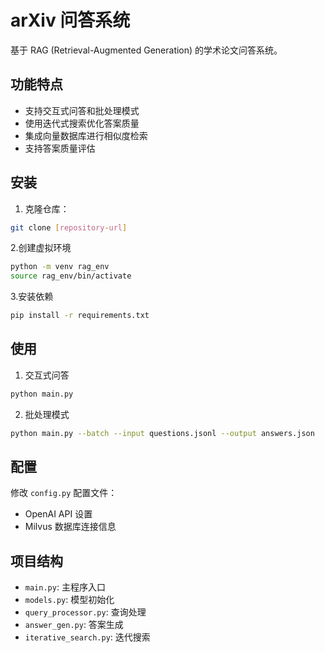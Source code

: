 # arXiv 问答系统

基于 RAG (Retrieval-Augmented Generation) 的学术论文问答系统。

## 功能特点

- 支持交互式问答和批处理模式
- 使用迭代式搜索优化答案质量
- 集成向量数据库进行相似度检索
- 支持答案质量评估

## 安装

1. 克隆仓库：

```bash
git clone [repository-url]
```

2.创建虚拟环境

```bash
python -m venv rag_env
source rag_env/bin/activate
```

3.安装依赖

```bash
pip install -r requirements.txt
```

## 使用

1. 交互式问答

```bash
python main.py
```

2. 批处理模式

```bash
python main.py --batch --input questions.jsonl --output answers.json
```

## 配置

修改 `config.py` 配置文件：
- OpenAI API 设置
- Milvus 数据库连接信息

## 项目结构

- `main.py`: 主程序入口
- `models.py`: 模型初始化
- `query_processor.py`: 查询处理
- `answer_gen.py`: 答案生成
- `iterative_search.py`: 迭代搜索


